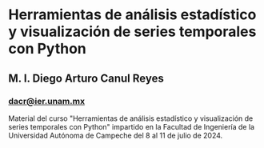 # Herramientas de análisis estadístico y visualización de series temporales con Python

## M. I. Diego Arturo Canul Reyes

### dacr@ier.unam.mx

Material del curso "Herramientas de análisis estadístico y visualización de series temporales con Python" impartido en la Facultad de Ingeniería de la Universidad Autónoma de Campeche del 8 al 11 de julio de 2024.